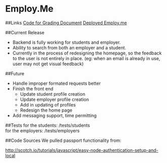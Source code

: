 Employ.Me
=========

##Links
  [Code for Grading Document](./documents/CodeforGrading.pdf)
  [Deployed Employ.me](http://employme-dsan.rhcloud.com/)

##Current Release
 - Backend is fully working for students and employer.
 - Ability to search from both an employer and a student.
 - Currently in the process of redesigning the homepage, so the feedback to the user is not entirely in place. (eg: when an email is already in use, user may not get visual feedback)

##Future
- Handle improper formated requests better
- Finish the front end
  - Update student profile creation
  - Update employer profile creation
  - Add in updating of profiles
  - Redesign the home page
- Add messaging support, time permitting

##Tests
for the students: /tests/students  
for the employers: /tests/employers
 
##Code Sources
We pulled passport functionality from:

http://scotch.io/tutorials/javascript/easy-node-authentication-setup-and-local


